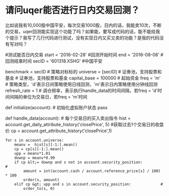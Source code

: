 # 请问uqer能否进行日内交易回测？

比如说我有10,000股中国平安，每次交易1000股，日内的话，我能卖10次，不断的交易，uqer回测能实现这个功能了吗？如果能，要写成代码的话，能不能给我个提示？我写了几行代码进行测试，没有实现日内又买又卖的功能？是我的代码没有写对吗？




#测试能否日内交易
start = '2016-02-28' #回测开始时间
end = '2016-08-08'  # 回测结束时间
secID = '601318.XSHG'             #中国平安

benchmark = secID                  # 策略对标标的
universe = [secID]                 # 证券池，支持股票和基金                # 证券池，支持股票和基金
capital_base = 100000                      # 起始资金
freq = 'm'                                 # 策略类型，'d'表示日间策略使用日线回测，'m'表示日内策略使用分钟线回测
refresh_rate = 1                           # 调仓频率，表示执行handle_data的时间间隔，若freq = 'd'时间间隔的单位为交易日，若freq = 'm'时间

def initialize(account):                   # 初始化虚拟账户状态
    pass

def handle_data(account):                  # 每个交易日的买入卖出指令
    hist = account.get_daily_attribute_history('closePrice', 5)      #获取过去1个交易日的收盘价
    cp = account.get_attribute_history('closePrice',1)

    
    for s in account.universe:
        meanv =  hist[s][-1:].mean()
        cp = cp[s][-1:].mean()
        upp = meanv*1.01
        downp = meanv*0.99
        if cp &lt;= downp and s not in account.security_position:          #
            amount = int(account.cash / account.reference_price[s] / 100) * 100
            order(s, amount)        
        elif cp &gt; upp and s in account.security_position:             #
            order_to(s, 0) 